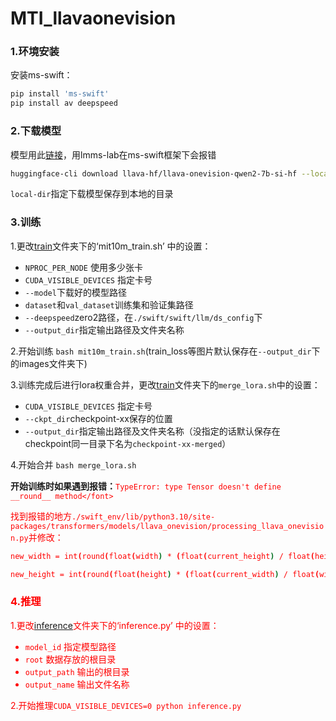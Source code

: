 # MTI_llavaonevision

### 1.环境安装
安装ms-swift：
```bash
pip install 'ms-swift'
pip install av deepspeed
```
### 2.下载模型
模型用此[链接](https://huggingface.co/llava-hf/llava-onevision-qwen2-7b-si-hf)，用lmms-lab在ms-swift框架下会报错  
```bash
huggingface-cli download llava-hf/llava-onevision-qwen2-7b-si-hf --local-dir ./llava-hf/llava-onevision-qwen2-7b-si-hf
```
`local-dir`指定下载模型保存到本地的目录
### 3.训练
1.更改[train](https://github.com/magfox26/MTI_llavaonevision/tree/main/train)文件夹下的‘mit10m_train.sh’ 中的设置：  
- `NPROC_PER_NODE` 使用多少张卡
- `CUDA_VISIBLE_DEVICES` 指定卡号
- `--model`下载好的模型路径
- `dataset`和`val_dataset`训练集和验证集路径
- `--deepspeed`zero2路径，在`./swift/swift/llm/ds_config`下
- `--output_dir`指定输出路径及文件夹名称

2.开始训练 `bash mit10m_train.sh`(train_loss等图片默认保存在`--output_dir`下的images文件夹下)  

3.训练完成后进行lora权重合并，更改[train](https://github.com/magfox26/MTI_llavaonevision/tree/main/train)文件夹下的`merge_lora.sh`中的设置：  

- `CUDA_VISIBLE_DEVICES` 指定卡号
- `--ckpt_dir`checkpoint-xx保存的位置
- `--output_dir`指定输出路径及文件夹名称（没指定的话默认保存在checkpoint同一目录下名为`checkpoint-xx-merged`）
  
4.开始合并 `bash merge_lora.sh`

**开始训练时如果遇到报错：**<font color="red">`TypeError: type Tensor doesn't define __round__ method</font>`  

找到报错的地方`./swift_env/lib/python3.10/site-packages/transformers/models/llava_onevision/processing_llava_onevision.py`并修改：  
```bash
new_width = int(round(float(width) * (float(current_height) / float(height)), 7))
```
```bash
new_height = int(round(float(height) * (float(current_width) / float(width)), 7))
```
### 4.推理
1.更改[inference](https://github.com/magfox26/MTI_llavaonevision/tree/main/inference)文件夹下的‘inference.py’ 中的设置：   
- `model_id` 指定模型路径
- `root` 数据存放的根目录
- `output_path` 输出的根目录
- `output_name` 输出文件名称
  
2.开始推理`CUDA_VISIBLE_DEVICES=0 python inference.py`





